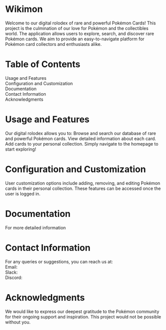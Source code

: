 # Wikimon
Welcome to our digital rolodex of rare and powerful Pokémon Cards! This project is the culmination of our love for Pokémon and the collectibles world. The application allows users to explore, search, and discover rare Pokémon cards. We aim to provide an easy-to-navigate platform for Pokémon card collectors and enthusiasts alike.

# Table of Contents
Usage and Features  
Configuration and Customization  
Documentation  
Contact Information  
Acknowledgments  

# Usage and Features
Our digital rolodex allows you to:
Browse and search our database of rare and powerful Pokémon cards.
View detailed information about each card.
Add cards to your personal collection.
Simply navigate to the homepage to start exploring!

# Configuration and Customization
User customization options include adding, removing, and editing Pokémon cards in their personal collection. These features can be accessed once the user is logged in.

# Documentation
For more detailed information

# Contact Information
For any queries or suggestions, you can reach us at:  
Email:  
Slack:  
Discord:  

# Acknowledgments
We would like to express our deepest gratitude to the Pokémon community for their ongoing support and inspiration. This project would not be possible without you.